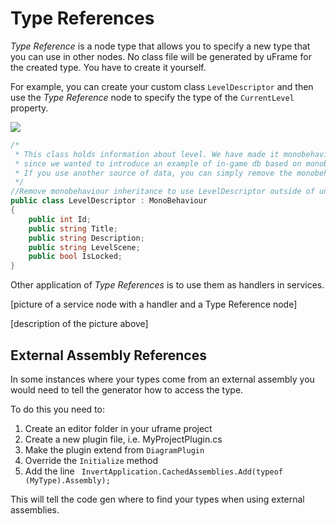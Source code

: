 # Type References

_Type Reference_ is a node type that allows you to specify a new type that you can use in other nodes. No class file will be generated by uFrame for the created type. You have to create it yourself.

For example, you can create your custom class `LevelDescriptor` and then use the _Type Reference_ node to specify the type of the `CurrentLevel` property.

![](images/screenshot_112.png)

```csharp
/*
 * This class holds information about level. We have made it monobehavior,
 * since we wanted to introduce an example of in-game db based on monobehaviours.
 * If you use another source of data, you can simply remove the monobeh inharitance.
 */
//Remove monobehaviour inheritance to use LevelDescriptor outside of unity
public class LevelDescriptor : MonoBehaviour
{
    public int Id;
    public string Title;
    public string Description;
    public string LevelScene;
    public bool IsLocked;
}
```

Other application of _Type References_ is to use them as handlers in services.

[picture of a service node with a handler and a Type Reference node]

[description of the picture above]

## External Assembly References

In some instances where your types come from an external assembly you would need to tell the generator how to access the type.

To do this you need to:

1) Create an editor folder in your uframe project
2) Create a new plugin file, i.e. MyProjectPlugin.cs
3) Make the plugin extend from `DiagramPlugin`
4) Override the `Initialize` method
5) Add the line ` InvertApplication.CachedAssemblies.Add(typeof (MyType).Assembly);`

This will tell the code gen where to find your types when using external assemblies.
